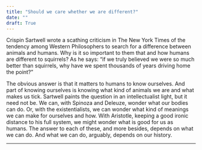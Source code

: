 ```yaml
---
title: "Should we care whether we are different?"
date: ""
draft: True
---
```


Crispin Sartwell wrote a scathing criticism in The New York Times of the tendency among Western Philosophers to search for a difference between animals and humans. Why is it so important to them that and how humans are different to squirrels? As he says: “if we truly believed we were so much better than squirrels, why have we spent thousands of years driving home the point?”

The obvious answer is that it matters to humans to know ourselves. And part of knowing ourselves is knowing what kind of animals we are and what makes us tick. Sartwell paints the question in an intellectualist light, but it need not be. We can, with Spinoza and Deleuze, wonder what our bodies can do. Or, with the existentialists, we can wonder what kind of meanings we can make for ourselves and how. With Aristotle, keeping a good ironic distance to his full system, we might wonder what is good for us as humans. The answer to each of these, and more besides, depends on what we can do. And what we can do, arguably, depends on our history. 

---
